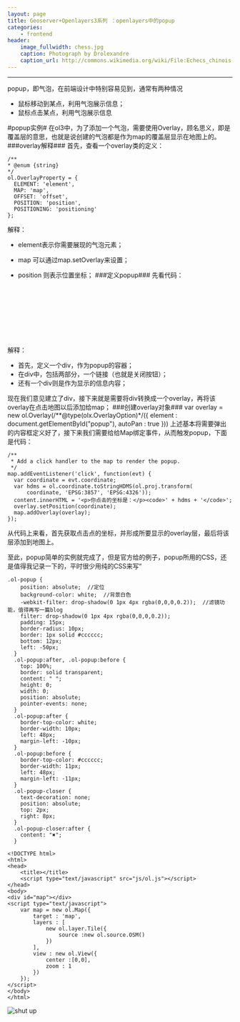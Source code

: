 ```yaml
---
layout: page
title: Geoserver+Openlayers3系列 ：openlayers中的popup
categories:
    - frontend
header:
    image_fullwidth: chess.jpg
    caption: Photograph by Drolexandre
    caption_url: http://commons.wikimedia.org/wiki/File:Echecs_chinois.JPG
---
```

---
popup，即气泡，在前端设计中特别容易见到，通常有两种情况

* 鼠标移动到某点，利用气泡展示信息；
* 鼠标点击某点，利用气泡展示信息 

#popup实例#
  在ol3中，为了添加一个气泡，需要使用Overlay，顾名思义，即是覆盖层的意思，也就是说创建的气泡都是作为map的覆盖层显示在地图上的。
###overlay解释###
  首先，查看一个overlay类的定义：

    /** 
	* @enum {string} 
	*/  
	ol.OverlayProperty = {  
	  ELEMENT: 'element',  
	  MAP: 'map',  
	  OFFSET: 'offset',  
	  POSITION: 'position',  
	  POSITIONING: 'positioning'  
	};  
  解释：

* element表示你需要展现的气泡元素；
* map 可以通过map.setOverlay来设置；
* position 则表示位置坐标；
###定义popup###
先看代码：

    <div id="popup" class="ol-popup">  
    	<a href="#" id="popup-closer" class="ol-popup-closer"></a>  
   		 <div id="popup-content" style="width:300px; height:120px;"></div>  
	</div>
解释：

*  首先，定义一个div，作为popup的容器；
* 在div中，包括两部分，一个链接（也就是关闭按钮）；
* 还有一个div则是作为显示的信息内容；

现在我们意见建立了div，接下来就是需要将div转换成一个overlay，再将该overlay在点击地图以后添加给map；
###创建overlay对象###
    var overlay = new ol.Overlay(/**@type(olx.OverlayOption)*/({
		element : document.getElementById("popup"),
		autoPan : true
	}))
上述基本将需要弹出的内容框定义好了，接下来我们需要给给Map绑定事件，从而触发popup，下面是代码：

    /** 
	 * Add a click handler to the map to render the popup. 
	 */  
	map.addEventListener('click', function(evt) {  
	  var coordinate = evt.coordinate;  
	  var hdms = ol.coordinate.toStringHDMS(ol.proj.transform(  
	      coordinate, 'EPSG:3857', 'EPSG:4326'));  
	  content.innerHTML = '<p>你点击的坐标是：</p><code>' + hdms + '</code>';  
	  overlay.setPosition(coordinate);  
	  map.addOverlay(overlay);  
	});  
从代码上来看，首先获取点击点的坐标，并形成所要显示的overlay层，最后将该层添加到地图上。

至此，popup简单的实例就完成了，但是官方给的例子，popup所用的CSS，还是值得我记录一下的，平时很少用纯的CSS来写“

    .ol-popup {  
        position: absolute;  //定位 
        background-color: white;  //背景白色
        -webkit-filter: drop-shadow(0 1px 4px rgba(0,0,0,0.2));  //滤镜功能，值得再写一篇blog
        filter: drop-shadow(0 1px 4px rgba(0,0,0,0.2));  
        padding: 15px;  
        border-radius: 10px;  
        border: 1px solid #cccccc;  
        bottom: 12px;  
        left: -50px;  
      }  
      .ol-popup:after, .ol-popup:before {  
        top: 100%;  
        border: solid transparent;  
        content: " ";  
        height: 0;  
        width: 0;  
        position: absolute;  
        pointer-events: none;  
      }  
      .ol-popup:after {  
        border-top-color: white;  
        border-width: 10px;  
        left: 48px;  
        margin-left: -10px;  
      }  
      .ol-popup:before {  
        border-top-color: #cccccc;  
        border-width: 11px;  
        left: 48px;  
        margin-left: -11px;  
      }  
      .ol-popup-closer {  
        text-decoration: none;  
        position: absolute;  
        top: 2px;  
        right: 8px;  
      }  
      .ol-popup-closer:after {  
        content: "✖";  
      }  
 
	<!DOCTYPE html>
	<html>
	<head>
		<title></title>
		<script type="text/javascript" src="js/ol.js"></script>
	</head>
	<body>
	<div id="map"></div>
	<script type="text/javascript">
		var map = new ol.Map({
			target : 'map',
			layers : [
				new ol.layer.Tile({
					source :new ol.source.OSM()
				})
			],
			view : new ol.View({
				center :[0,0],
				zoom : 1
			})
		});
	</script>
	</body>
	</html>
![shut up](shawn_ol_popup_001.jpg)